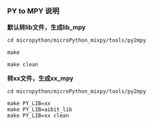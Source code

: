 ### PY to MPY 说明

 **默认转lib文件，生成lib_mpy** 
```
cd micropython/microPython_mixpy/tools/py2mpy

make

make clean
```
 **转xx文件，生成xx_mpy** 
```
cd micropython/microPython_mixpy/tools/py2mpy

make PY_LIB=xx
make PY_LIB=aibit_lib
make PY_LIB=xx clean
```